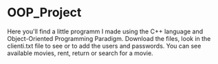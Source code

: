 # OOP_Project

Here you'll find a little programm I made using the C++ language and Object-Oriented Programming Paradigm.
Download the files, look in the clienti.txt file to see or to add the users and passwords.
You can see available movies, rent, return or search for a movie.
